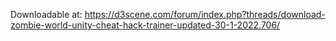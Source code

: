 Downloadable at: https://d3scene.com/forum/index.php?threads/download-zombie-world-unity-cheat-hack-trainer-updated-30-1-2022.706/
